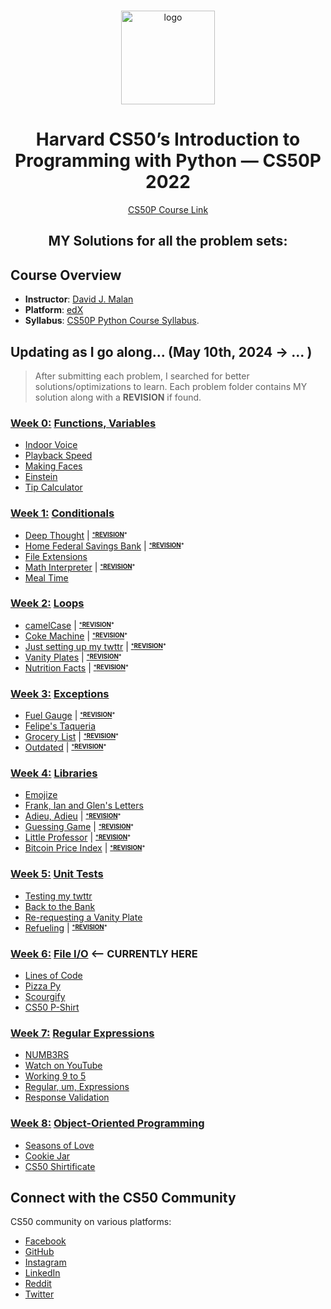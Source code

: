 <br>

<p align="center">
<img src="https://i.imgur.com/Jj740Yd.png" alt="logo" height="150"/>
</p>

<h1 align="center">
Harvard CS50’s Introduction to Programming with Python — CS50P 2022
</h1>

<p align="center">
  <a href="https://cs50.harvard.edu/python/2022/">CS50P Course Link</a>
</p>

<h2 align="center">
MY Solutions for all the problem sets:
</h2>

## Course Overview

- **Instructor**: [David J. Malan](mailto:malan@harvard.edu)
- **Platform**: [edX](https://learning.edx.org/course/course-v1:HarvardX+CS50P+Python/home)
- **Syllabus**: [CS50P Python Course Syllabus](https://cs50.harvard.edu/python/2022/syllabus/).

## Updating as I go along... (May 10th, 2024 -> ... )

> After submitting each problem, I searched for better solutions/optimizations to learn.
> Each problem folder contains MY solution along with a **REVISION** if found.

### [Week 0:](/week0) [Functions, Variables](https://cs50.harvard.edu/python/2022/psets/0/)
* [Indoor Voice](/week0/indoor/indoor.py)
* [Playback Speed](/week0/playback/playback.py)
* [Making Faces](/week0/faces/faces.py)
* [Einstein](/week0/einstein/einstein.py)
* [Tip Calculator](/week0/tip/tip.py)

### [Week 1:](/week1) [Conditionals](https://cs50.harvard.edu/python/2022/psets/1/)
* [Deep Thought](/week1/deep/deep.py) | <sup><sub>[***REVISION**](/week1/deep/deep_revision.py)*
* [Home Federal Savings Bank](/week1/bank/bank.py) | <sup><sub>[***REVISION**](/week1/bank/bank_revision.py)*
* [File Extensions](/week1/extensions/extensions.py)
* [Math Interpreter](/week1/interpreter/interpreter.py) | <sup><sub>[***REVISION**](/week1/interpreter/interpret_revision.py)*
* [Meal Time](/week1/meal/meal.py)

### [Week 2:](/week2) [Loops](https://cs50.harvard.edu/python/2022/psets/2/)
* [camelCase](/week2/camel/camel.py) | <sup><sub>[***REVISION**](/week2/camel/camel_revision.py)*
* [Coke Machine](/week2/coke/coke.py) | <sup><sub>[***REVISION**](/week2/coke/coke_revision.py)*
* [Just setting up my twttr](/week2/twttr/twttr.py) | <sup><sub>[***REVISION**](/week2/twttr/twttr_revision.py)*
* [Vanity Plates](/week2/plates/plates.py) | <sup><sub>[***REVISION**](/week2/plates/plates_revision.py)*
* [Nutrition Facts](/week2/nutrition/nutrition.py) | <sup><sub>[***REVISION**](/week2/nutrition/nutrition_revision.py)*

### [Week 3:](/week3) [Exceptions](https://cs50.harvard.edu/python/2022/psets/3/) 
* [Fuel Gauge](/week3/fuel/fuel.py) | <sup><sub>[***REVISION**](/week3/fuel/fuel_revision.py)*
* [Felipe's Taqueria](/week3/taqueria/taqueria.py)
* [Grocery List](/week3/grocery/grocery.py) | <sup><sub>[***REVISION**](/week3/grocery/grocery_revision.py)*
* [Outdated](/week3/outdated/outdated.py) | <sup><sub>[***REVISION**](/week3/outdated/outdated_revision.py)*

### [Week 4:](/week4) [Libraries](https://cs50.harvard.edu/python/2022/psets/4/)
* [Emojize](/week4/emojize/emojize.py)
* [Frank, Ian and Glen's Letters](/week4/figlet/figlet.py) 
* [Adieu, Adieu](/week4/adieu/adieu.py) | <sup><sub>[***REVISION**](/week4/adieu/adieu_revision)*
* [Guessing Game](/week4/game/game.py) | <sup><sub>[***REVISION**](/week4/game/game_revision.py)*
* [Little Professor](/week4/professor/professor.py) | <sup><sub>[***REVISION**](/week4/professor/professor_revision.py)*
* [Bitcoin Price Index](/week4/bitcoin/bitcoin.py) | <sup><sub>[***REVISION**](/week4/bitcoin/bitcoin_revision.py)*

### [Week 5:](/week5) [Unit Tests](https://cs50.harvard.edu/python/2022/psets/5/)
* [Testing my twttr](/week5/test_twttr/) 
* [Back to the Bank](/week5/test_bank/)
* [Re-requesting a Vanity Plate](/week5/test_plates/)
* [Refueling](/week5/test_fuel/) | <sup><sub>[***REVISION**](/week4/test_fuel/test_fuel_revision.py)*

### [Week 6:](/week6) [File I/O](https://cs50.harvard.edu/python/2022/psets/6/)  <-- CURRENTLY HERE
* [Lines of Code](/week6/lines/lines.py)
* [Pizza Py](/week6/pizza/pizza.py)
* [Scourgify](/week6/scourgify/scourgify.py)
* [CS50 P-Shirt](/week6/shirt/shirt.py)

### [Week 7:](/week7) [Regular Expressions](https://cs50.harvard.edu/python/2022/weeks/7/)
* [NUMB3RS](/week7/numb3rs/)
* [Watch on YouTube](/week7/watch/)
* [Working 9 to 5](/week7/working/)
* [Regular, um, Expressions](/week7/um/)
* [Response Validation](/week7/response/)

### [Week 8:](/week8) [Object-Oriented Programming](https://cs50.harvard.edu/python/2022/weeks/8/)
* [Seasons of Love](/week8/seasons/)
* [Cookie Jar](/week8/jar/)
* [CS50 Shirtificate](/week8/shirtificate/)


## Connect with the CS50 Community

CS50 community on various platforms:

- [Facebook](https://www.facebook.com/groups/cs50/)
- [GitHub](https://github.com/cs50)
- [Instagram](https://www.instagram.com/cs50/)
- [LinkedIn](https://www.linkedin.com/company/cs50/)
- [Reddit](https://www.reddit.com/r/cs50/)
- [Twitter](https://twitter.com/cs50)
